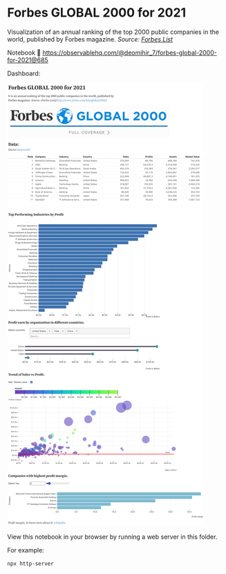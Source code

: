 # Forbes GLOBAL 2000 for 2021

Visualization of an annual ranking of the top 2000 public companies in the world, published by Forbes magazine.
 _Source: [Forbes List](https://www.forbes.com/lists/global2000/)_

 Notebook :notebook_with_decorative_cover:
https://observablehq.com/@deomihir_7/forbes-global-2000-for-2021@685

Dashboard:

![Forbes-GLOBAL-2000-for-2021-Observable](../assets/dashboards/Forbes-GLOBAL-2000-for-2021-Observable.png)

View this notebook in your browser by running a web server in this folder. 

For example:
~~~sh
npx http-server
~~~
